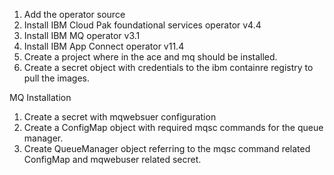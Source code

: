 1. Add the operator source
2. Install IBM Cloud Pak foundational services operator v4.4
3. Install IBM MQ operator v3.1
4. Install IBM App Connect operator v11.4
5. Create a project where in the ace and mq should be installed.
6. Create a secret object with credentials to the ibm containre registry to pull the images.

MQ Installation

1. Create a secret with mqwebsuer configuration
2. Create a ConfigMap object with required mqsc commands for the queue manager.
3. Create QueueManager object referring to the mqsc command related ConfigMap and mqwebuser related secret.
